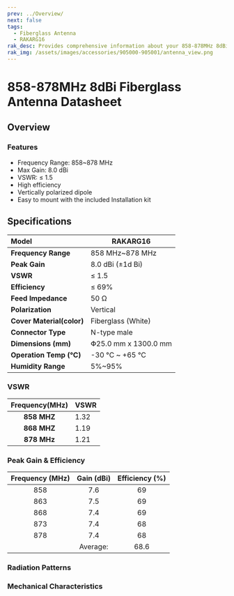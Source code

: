 ```yaml
---
prev: ../Overview/
next: false
tags:
  - Fiberglass Antenna
  - RAKARG16
rak_desc: Provides comprehensive information about your 858-878MHz 8dBi Fiberglass Antenna to help you use it. This information includes technical specifications, characteristics, and requirements.
rak_img: /assets/images/accessories/905000-905001/antenna_view.png
---
```


# 858-878MHz 8dBi Fiberglass Antenna Datasheet

## Overview

### Features

-   Frequency Range: 858~878&nbsp;MHz
-   Max Gain: 8.0&nbsp;dBi
-   VSWR: ≤ 1.5
-   High efficiency
-   Vertically polarized dipole
-   Easy to mount with the included Installation kit

<rk-img
  src="/assets/images/accessories/905000-905001/antenna_view.png"
  width="70%"
  caption="858~878MHz 8dBi Fiberglass Antenna Overview"
/>

## Specifications

| Model                     | RAKARG16                       |
| :------------------------ | ------------------------------ |
| **Frequency Range**       | 858&nbsp;MHz~878&nbsp;MHz      |
| **Peak Gain**             | 8.0&nbsp;dBi (±1d&nbsp;Bi)     |
| **VSWR**                  | ≤ 1.5                          |
| **Efficiency**            | ≤ 69%                          |
| **Feed Impedance**        | 50&nbsp;Ω                      |
| **Polarization**          | Vertical                       |
| **Cover Material(color)** | Fiberglass (White)             |
| **Connector Type**        | N-type male                    |
| **Dimensions (mm)**       | Փ25.0&nbsp;mm x 1300.0&nbsp;mm |
| **Operation Temp (°C)**   | -30&nbsp;°C ~ +65&nbsp;°C      |
| **Humidity Range**        | 5%~95%                         |

### VSWR

| **Frequency(MHz)** | VSWR |
| :----------------: | ---- |
|  **858&nbsp;MHZ**  | 1.32 |
|  **868&nbsp;MHZ**  | 1.19 |
|  **878&nbsp;MHz**  | 1.21 |

<rk-img
  src="/assets/images/accessories/905000-905001/vswr.png"
  width="70%"
  caption="858~878MHz 8dBi Fiberglass Antenna VSWR graph"
/>

### Peak Gain & Efficiency

| **Frequency (MHz)** | **Gain (dBi)** | **Efficiency (%)** |
| :-----------------: | :------------: | :----------------: |
|         858         |      7.6       |         69         |
|         863         |      7.5       |         69         |
|         868         |      7.4       |         69         |
|         873         |      7.4       |         68         |
|         878         |      7.4       |         68         |
|                     |    Average:    |        68.6        |

### Radiation Patterns

<rk-img
  src="/assets/images/accessories/905000-905001/858.png"
  width="70%"
  caption="Radiation pattern at 858MHz"
/>

<rk-img
  src="/assets/images/accessories/905000-905001/863.png"
  width="70%"
  caption="Radiation pattern at 863MHz"
/>

<rk-img
  src="/assets/images/accessories/905000-905001/868.png"
  width="70%"
  caption="Radiation pattern at 868MHz"
/>

<rk-img
  src="/assets/images/accessories/905000-905001/873.png"
  width="70%"
  caption="Radiation pattern at 873MHz"
/>

<rk-img
  src="/assets/images/accessories/905000-905001/878.png"
  width="70%"
  caption="Radiation pattern at 878MHz"
/>

### Mechanical Characteristics

<rk-img
  src="/assets/images/accessories/905000-905001/8dBi_dimensions.png"
  width="60%"
  caption="858~878MHz 8dBi Fiberglass Antenna dimensions"
/>
